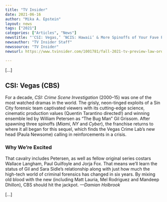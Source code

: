 ```yaml
---
title: "TV Insider"
date: 2021-06-16
author: "Mika A. Epstein"
layout: news
tags: ["2021"]
categories: ["Articles", "News"]
newstitle: "‘CSI: Vegas,’ ‘NCIS: Hawaii’ & More Spinoffs of Your Fave Procedurals Coming This Fall"
newsauthor: "TV Insider Staff"
newssource: "TV Insider"
newsurl: https://www.tvinsider.com/1001781/fall-2021-tv-preview-law-order-for-the-defense-csi-vegas-ncis-hawaii-fbi-international/

---
```


[...]

## CSI: Vegas (CBS)

For a decade, _CSI: Crime Scene Investigation_ (2000–15) was one of the most watched dramas in the world. The grisly, neon-tinged exploits of a Sin City forensic team captivated viewers with its cutting-edge science, cinematic production values (Quentin Tarantino directed!) and winning ensemble led by William Petersen as “The Bug Man” Gil Grissom. After spawning three spinoffs (_Miami_, _NY_ and _Cyber_), the franchise returns to where it all began for this sequel, which finds the Vegas Crime Lab’s new head (Paula Newsome) calling in reinforcements in a crisis.

### Why We’re Excited

That cavalry includes Petersen, as well as fellow original series costars Wallace Langham, Paul Guilfoyle and Jorja Fox. That means we’ll learn the status of Gil and Sara Sidle’s relationship along with just how much the high-tech world of criminal forensics has changed in six years. By mixing old blood with the new (including Matt Lauria, Mel Rodriguez and Mandeep Dhillon), CBS should hit the jackpot. _—Damian Holbrook_

[...]
